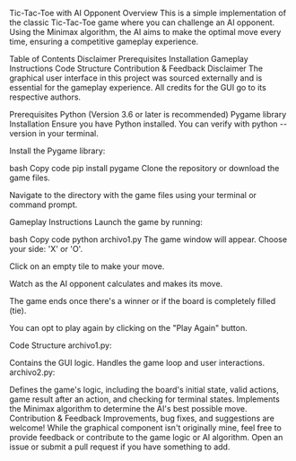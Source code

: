 Tic-Tac-Toe with AI Opponent
Overview
This is a simple implementation of the classic Tic-Tac-Toe game where you can challenge an AI opponent. Using the Minimax algorithm, the AI aims to make the optimal move every time, ensuring a competitive gameplay experience.

Table of Contents
Disclaimer
Prerequisites
Installation
Gameplay Instructions
Code Structure
Contribution & Feedback
Disclaimer
The graphical user interface in this project was sourced externally and is essential for the gameplay experience. All credits for the GUI go to its respective authors.

Prerequisites
Python (Version 3.6 or later is recommended)
Pygame library
Installation
Ensure you have Python installed. You can verify with python --version in your terminal.

Install the Pygame library:

bash
Copy code
pip install pygame
Clone the repository or download the game files.

Navigate to the directory with the game files using your terminal or command prompt.

Gameplay Instructions
Launch the game by running:

bash
Copy code
python archivo1.py
The game window will appear. Choose your side: 'X' or 'O'.

Click on an empty tile to make your move.

Watch as the AI opponent calculates and makes its move.

The game ends once there's a winner or if the board is completely filled (tie).

You can opt to play again by clicking on the "Play Again" button.

Code Structure
archivo1.py:

Contains the GUI logic.
Handles the game loop and user interactions.
archivo2.py:

Defines the game's logic, including the board's initial state, valid actions, game result after an action, and checking for terminal states.
Implements the Minimax algorithm to determine the AI's best possible move.
Contribution & Feedback
Improvements, bug fixes, and suggestions are welcome! While the graphical component isn't originally mine, feel free to provide feedback or contribute to the game logic or AI algorithm. Open an issue or submit a pull request if you have something to add.

